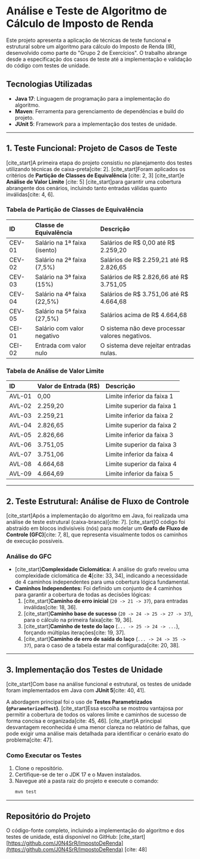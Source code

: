 # Análise e Teste de Algoritmo de Cálculo de Imposto de Renda

Este projeto apresenta a aplicação de técnicas de teste funcional e estrutural sobre um algoritmo para cálculo do Imposto de Renda (IR), desenvolvido como parte do "Grupo 2 de Exercícios". O trabalho abrange desde a especificação dos casos de teste até a implementação e validação do código com testes de unidade.

## Tecnologias Utilizadas
* **Java 17**: Linguagem de programação para a implementação do algoritmo.
* **Maven**: Ferramenta para gerenciamento de dependências e build do projeto.
* **JUnit 5**: Framework para a implementação dos testes de unidade.

---

## 1. Teste Funcional: Projeto de Casos de Teste

[cite_start]A primeira etapa do projeto consistiu no planejamento dos testes utilizando técnicas de caixa-preta[cite: 2]. [cite_start]Foram aplicados os critérios de **Partição de Classes de Equivalência** [cite: 2, 3] [cite_start]e **Análise de Valor Limite** [cite: 5] [cite_start]para garantir uma cobertura abrangente dos cenários, incluindo tanto entradas válidas quanto inválidas[cite: 4, 6].

### Tabela de Partição de Classes de Equivalência
| ID | Classe de Equivalência | Descrição |
| :--- | :--- | :--- |
| CEV-01 | Salário na 1ª faixa (isento) | Salários de R$ 0,00 até R$ 2.259,20 |
| CEV-02 | Salário na 2ª faixa (7,5%) | Salários de R$ 2.259,21 até R$ 2.826,65 |
| CEV-03 | Salário na 3ª faixa (15%) | Salários de R$ 2.826,66 até R$ 3.751,05 |
| CEV-04 | Salário na 4ª faixa (22,5%) | Salários de R$ 3.751,06 até R$ 4.664,68 |
| CEV-05 | Salário na 5ª faixa (27,5%) | Salários acima de R$ 4.664,68 |
| CEI-01 | Salário com valor negativo | O sistema não deve processar valores negativos. |
| CEI-02 | Entrada com valor nulo | O sistema deve rejeitar entradas nulas. |

### Tabela de Análise de Valor Limite
| ID | Valor de Entrada (R$) | Descrição |
| :--- | :--- | :--- |
| AVL-01 | 0,00 | Limite inferior da faixa 1 |
| AVL-02 | 2.259,20 | Limite superior da faixa 1 |
| AVL-03 | 2.259,21 | Limite inferior da faixa 2 |
| AVL-04 | 2.826,65 | Limite superior da faixa 2 |
| AVL-05 | 2.826,66 | Limite inferior da faixa 3 |
| AVL-06 | 3.751,05 | Limite superior da faixa 3 |
| AVL-07 | 3.751,06 | Limite inferior da faixa 4 |
| AVL-08 | 4.664,68 | Limite superior da faixa 4 |
| AVL-09 | 4.664,69 | Limite inferior da faixa 5 |

---

## 2. Teste Estrutural: Análise de Fluxo de Controle

[cite_start]Após a implementação do algoritmo em Java, foi realizada uma análise de teste estrutural (caixa-branca)[cite: 7]. [cite_start]O código foi abstraído em blocos indivisíveis (nós) para modelar um **Grafo de Fluxo de Controle (GFC)**[cite: 7, 8], que representa visualmente todos os caminhos de execução possíveis.

### Análise do GFC

* [cite_start]**Complexidade Ciclomática:** A análise do grafo revelou uma complexidade ciclomática de **4**[cite: 33, 34], indicando a necessidade de 4 caminhos independentes para uma cobertura lógica fundamental.
* **Caminhos Independentes:** Foi definido um conjunto de 4 caminhos para garantir a cobertura de todas as decisões lógicas:
    1.  [cite_start]**Caminho de erro inicial** (`20 -> 21 -> 37`), para entradas inválidas[cite: 18, 36].
    2.  [cite_start]**Caminho base de sucesso** (`20 -> 24 -> 25 -> 27 -> 37`), para o cálculo na primeira faixa[cite: 19, 36].
    3.  [cite_start]**Caminho de teste do laço** (`... -> 25 -> 24 -> ...`), forçando múltiplas iterações[cite: 19, 37].
    4.  [cite_start]**Caminho de erro de saída do laço** (`... -> 24 -> 35 -> 37`), para o caso de a tabela estar mal configurada[cite: 20, 38].

---

## 3. Implementação dos Testes de Unidade

[cite_start]Com base na análise funcional e estrutural, os testes de unidade foram implementados em Java com **JUnit 5**[cite: 40, 41].

A abordagem principal foi o uso de **Testes Parametrizados (`@ParameterizedTest`)**. [cite_start]Essa escolha se mostrou vantajosa por permitir a cobertura de todos os valores limite e caminhos de sucesso de forma concisa e organizada[cite: 45, 46]. [cite_start]A principal desvantagem reconhecida é uma menor clareza no relatório de falhas, que pode exigir uma análise mais detalhada para identificar o cenário exato do problema[cite: 47].

### Como Executar os Testes

1.  Clone o repositório.
2.  Certifique-se de ter o JDK 17 e o Maven instalados.
3.  Navegue até a pasta raiz do projeto e execute o comando:
    ```bash
    mvn test
    ```

---

## Repositório do Projeto

O código-fonte completo, incluindo a implementação do algoritmo e dos testes de unidade, está disponível no GitHub:
[cite_start][https://github.com/J0N4SrR/ImpostoDeRenda](https://github.com/J0N4SrR/ImpostoDeRenda) [cite: 48]
